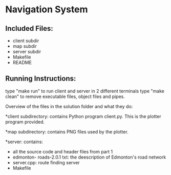 # Navigation System

## Included Files: 

- client subdir
- map subdir
- server subdir
- Makefile
- README

## Running Instructions:

type "make run" to run client and server in 2 different terminals
type "make clean" to remove executable files, object files and pipes.

Overview of the files in the solution folder and what they do:

*client subdirectory: contains Python program client.py. This is the plotter program provided.

*map subdirectory: contains PNG files used by the plotter.

*server: contains: 
- all the source code and header files from part 1
- edmonton- roads-2.0.1 txt: the deescription of Edmonton's road network
- server.cpp: route finding server
- Makefile
